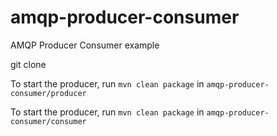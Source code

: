 # amqp-producer-consumer
AMQP Producer Consumer example

git clone

To start the producer, run `mvn clean package` in `amqp-producer-consumer/producer`

To start the producer, run `mvn clean package` in `amqp-producer-consumer/consumer`
